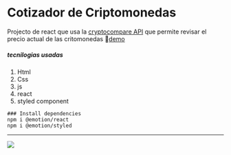 # Cotizador de Criptomonedas
Projecto de react que usa la [cryptocompare API](https://min-api.cryptocompare.com/ "cryptocompare API") que permite revisar el precio actual de las critomonedas 🎉[demo](https://cotisadorcripto.netlify.app/ "demo")

##### tecnilogias usadas
1. Html
2. Css
3. js
4. react
5. styled component

```
### Install dependencies
npm i @emotion/react
npm i @emotion/styled
```

------------

[![](https://i.postimg.cc/QxnH5LGH/Cotizador.png)](https://cotisadorcripto.netlify.app/)
